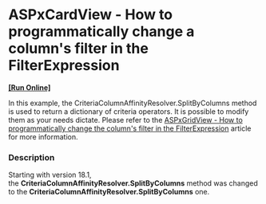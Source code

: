 # ASPxCardView - How to programmatically change a column's filter in the FilterExpression
<!-- run online -->
**[[Run Online]](https://codecentral.devexpress.com/t282469/)**
<!-- run online end -->


In this example, the CriteriaColumnAffinityResolver.SplitByColumns method is used to return a dictionary of criteria operators. It is possible to modify them as your needs dictate. Please refer to the <a href="https://www.devexpress.com/Support/Center/Question/Details/KA18784">ASPxGridView - How to programmatically change the column's filter in the FilterExpression</a> article for more information.


<h3>Description</h3>

Starting with version 18.1, the&nbsp;<strong>CriteriaColumnAffinityResolver.SplitByColumns</strong>&nbsp;method was changed to the&nbsp;<strong>CriteriaColumnAffinityResolver.SplitByColumns</strong>&nbsp;one.

<br/>


